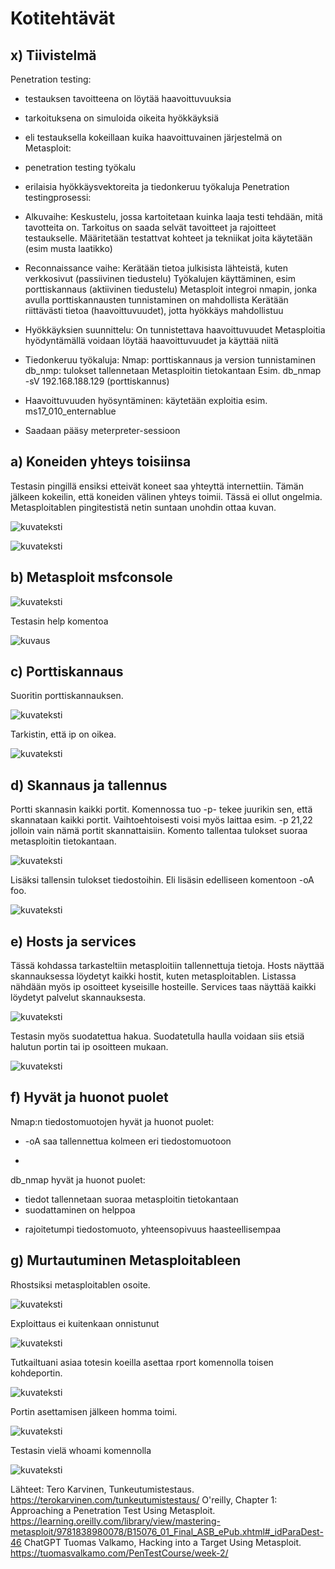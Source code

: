 # Kotitehtävät
## x) Tiivistelmä
Penetration testing:
- testauksen tavoitteena on löytää haavoittuvuuksia
- tarkoituksena on simuloida oikeita hyökkäyksiä
- eli testauksella kokeillaan kuika haavoittuvainen järjestelmä on
Metasploit:
- penetration testing työkalu
- erilaisia hyökkäysvektoreita ja tiedonkeruu työkaluja
Penetration testingprosessi:
- Alkuvaihe:
  Keskustelu, jossa kartoitetaan kuinka laaja testi tehdään, mitä tavotteita on. Tarkoitus on saada selvät tavoitteet ja rajoitteet testaukselle.
  Määritetään testattvat kohteet ja tekniikat joita käytetään (esim musta laatikko)
  
- Reconnaissance vaihe:
  Kerätään tietoa julkisista lähteistä, kuten verkkosivut (passiivinen tiedustelu)
  Työkalujen käyttäminen, esim porttiskannaus (aktiivinen tiedustelu)
  Metasploit integroi nmapin, jonka avulla porttiskannausten tunnistaminen on mahdollista
  Kerätään riittävästi tietoa (haavoittuvuudet), jotta hyökkäys mahdollistuu
  
- Hyökkäyksien suunnittelu:
  On tunnistettava haavoittuvuudet
  Metasploitia hyödyntämällä voidaan löytää haavoittuvuudet ja käyttää niitä

- Tiedonkeruu työkaluja:
  Nmap: porttiskannaus ja version tunnistaminen
  db_nmp: tulokset tallennetaan Metasploitin tietokantaan
  Esim. db_nmap -sV 192.168.188.129 (porttiskannus)

- Haavoittuvuuden hyösyntäminen: käytetään exploitia esim. ms17_010_enternablue
- Saadaan pääsy meterpreter-sessioon

## a) Koneiden yhteys toisiinsa
Testasin pingillä ensiksi etteivät koneet saa yhteyttä internettiin. Tämän jälkeen kokeilin, että koneiden välinen yhteys toimii. Tässä ei ollut ongelmia. 
Metasploitablen pingitestistä netin suntaan unohdin ottaa kuvan.

![kuvateksti](https://github.com/JohannaLap/Tunkeutumistestaus-/blob/main/tehtava%20a%20ping%20to%20internet%20and%20met.png)

![kuvateksti](https://github.com/JohannaLap/Tunkeutumistestaus-/blob/main/tehtava%20a%20ping%20to%20kali.png)

## b) Metasploit msfconsole

![kuvateksti](https://github.com/JohannaLap/Tunkeutumistestaus-/blob/main/metasploitmsfconsole.png)

Testasin help komentoa

![kuvaus](https://github.com/JohannaLap/Tunkeutumistestaus-/blob/main/tehtava%20a%20metasploit%20toimivuus.png)


## c) Porttiskannaus
Suoritin porttiskannauksen. 

![kuvateksti](https://github.com/JohannaLap/Tunkeutumistestaus-/blob/main/db_nmap%20-sn%20ip2.png)

Tarkistin, että ip on oikea.

![kuvateksti](https://github.com/JohannaLap/Tunkeutumistestaus-/blob/main/ip%20selaimella.png)

## d) Skannaus ja tallennus
Portti skannasin kaikki portit. Komennossa tuo -p- tekee juurikin sen, että skannataan kaikki portit. Vaihtoehtoisesti voisi myös laittaa esim. -p 21,22 jolloin vain nämä portit skannattaisiin. 
Komento tallentaa tulokset suoraa metasploitin tietokantaan.

![kuvateksti](https://github.com/JohannaLap/Tunkeutumistestaus-/blob/main/db_nmap%20-p-%20ip.png)

Lisäksi tallensin tulokset tiedostoihin. Eli lisäsin edelliseen komentoon -oA foo. 

![kuvateksti](https://github.com/JohannaLap/Tunkeutumistestaus-/blob/main/nmap%20foo.png)

## e) Hosts ja services
Tässä kohdassa tarkasteltiin metasploitiin tallennettuja tietoja. 
Hosts näyttää skannauksessa löydetyt kaikki hostit, kuten metasploitablen. Listassa nähdään myös ip osoitteet kyseisille hosteille.
Services taas näyttää kaikki löydetyt palvelut skannauksesta. 

![kuvateksti](https://github.com/JohannaLap/Tunkeutumistestaus-/blob/main/services_hosts.png)

Testasin myös suodatettua hakua. Suodatetulla haulla voidaan siis etsiä halutun portin tai ip osoitteen mukaan.

![kuvateksti](https://github.com/JohannaLap/Tunkeutumistestaus-/blob/main/suodatettuhaku.png)

## f) Hyvät ja huonot puolet
Nmap:n tiedostomuotojen hyvät ja huonot puolet:
+ -oA saa tallennettua kolmeen eri tiedostomuotoon
-
db_nmap hyvät ja huonot puolet:
+ tiedot tallennetaan suoraa metasploitin tietokantaan
+ suodattaminen on helppoa
- rajoitetumpi tiedostomuoto, yhteensopivuus haasteellisempaa

## g) Murtautuminen Metasploitableen
Rhostsiksi metasploitablen osoite.

![kuvateksti](https://github.com/JohannaLap/Tunkeutumistestaus-/blob/main/search.png)

Exploittaus ei kuitenkaan onnistunut

![kuvateksti](https://github.com/JohannaLap/Tunkeutumistestaus-/blob/main/exploit.png)

Tutkailtuani asiaa totesin koeilla asettaa rport komennolla toisen kohdeportin.

![kuvateksti](https://github.com/JohannaLap/Tunkeutumistestaus-/blob/main/set%20rport.png)

Portin asettamisen jälkeen homma toimi. 

![kuvateksti](https://github.com/JohannaLap/Tunkeutumistestaus-/blob/main/exploit%20run.png)

Testasin vielä whoami komennolla

![kuvateksti](https://github.com/JohannaLap/Tunkeutumistestaus-/blob/main/whoami.png)


Lähteet:
Tero Karvinen, Tunkeutumistestaus. https://terokarvinen.com/tunkeutumistestaus/
O'reilly, Chapter 1: Approaching a Penetration Test Using Metasploit. https://learning.oreilly.com/library/view/mastering-metasploit/9781838980078/B15076_01_Final_ASB_ePub.xhtml#_idParaDest-46
ChatGPT
Tuomas Valkamo, Hacking into a Target Using Metasploit. https://tuomasvalkamo.com/PenTestCourse/week-2/

